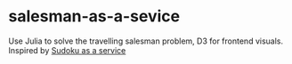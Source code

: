 salesman-as-a-sevice
====================

Use Julia to solve the travelling salesman problem, D3 for frontend visuals. Inspired by [Sudoku as a service](http://iaindunning.com/2013/sudoku-as-a-service.html)
